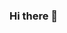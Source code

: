 ### Hi there 👋

<!--
**nicholasmith54/nicholasmith54** is a ✨ _special_ ✨ repository because its `README.md` (this file) appears on your GitHub profile.

Here are some ideas to get you started:

- 🔭 I’m currently working on an evolution to the system boards that are used in training by rock climbers
- 🌱 I’m currently learning python and computer science with Harvard open courseware cs50 progra
- ⚡ Fun fact: I like touching rocks
-->
